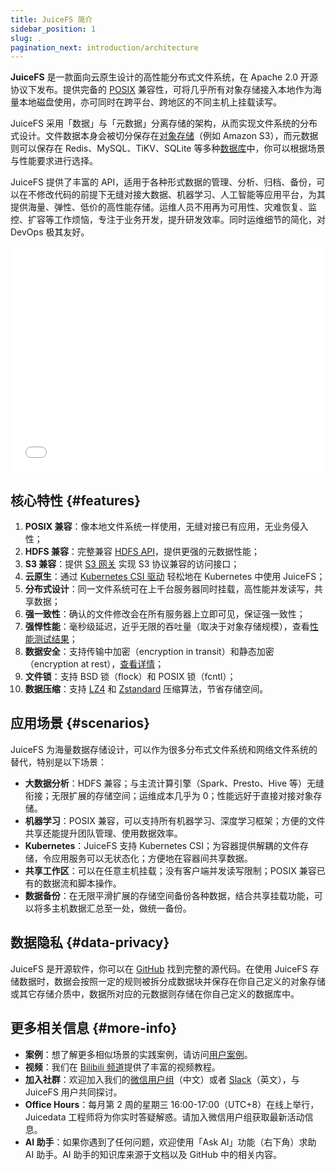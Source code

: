 ```yaml
---
title: JuiceFS 简介
sidebar_position: 1
slug: .
pagination_next: introduction/architecture
---
```


**JuiceFS** 是一款面向云原生设计的高性能分布式文件系统，在 Apache 2.0 开源协议下发布。提供完备的 [POSIX](https://en.wikipedia.org/wiki/POSIX) 兼容性，可将几乎所有对象存储接入本地作为海量本地磁盘使用，亦可同时在跨平台、跨地区的不同主机上挂载读写。

JuiceFS 采用「数据」与「元数据」分离存储的架构，从而实现文件系统的分布式设计。文件数据本身会被切分保存在[对象存储](../reference/how_to_set_up_object_storage.md#supported-object-storage)（例如 Amazon S3），而元数据则可以保存在 Redis、MySQL、TiKV、SQLite 等多种[数据库](../reference/how_to_set_up_metadata_engine.md)中，你可以根据场景与性能要求进行选择。

JuiceFS 提供了丰富的 API，适用于各种形式数据的管理、分析、归档、备份，可以在不修改代码的前提下无缝对接大数据、机器学习、人工智能等应用平台，为其提供海量、弹性、低价的高性能存储。运维人员不用再为可用性、灾难恢复、监控、扩容等工作烦恼，专注于业务开发，提升研发效率。同时运维细节的简化，对 DevOps 极其友好。

<div className="video-container">
  <iframe src="//player.bilibili.com/player.html?aid=931107196&bvid=BV1HK4y197va&cid=350876578&page=1&autoplay=0" width="100%" height="360" scrolling="no" border="0" frameborder="no" framespacing="0" allowfullscreen="true"> </iframe>
</div>

## 核心特性 {#features}

1. **POSIX 兼容**：像本地文件系统一样使用，无缝对接已有应用，无业务侵入性；
2. **HDFS 兼容**：完整兼容 [HDFS API](../deployment/hadoop_java_sdk.md)，提供更强的元数据性能；
3. **S3 兼容**：提供 [S3 网关](../deployment/s3_gateway.md) 实现 S3 协议兼容的访问接口；
4. **云原生**：通过 [Kubernetes CSI 驱动](../deployment/how_to_use_on_kubernetes.md) 轻松地在 Kubernetes 中使用 JuiceFS；
5. **分布式设计**：同一文件系统可在上千台服务器同时挂载，高性能并发读写，共享数据；
6. **强一致性**：确认的文件修改会在所有服务器上立即可见，保证强一致性；
7. **强悍性能**：毫秒级延迟，近乎无限的吞吐量（取决于对象存储规模），查看[性能测试结果](../benchmark/benchmark.md)；
8. **数据安全**：支持传输中加密（encryption in transit）和静态加密（encryption at rest），[查看详情](../security/encryption.md)；
9. **文件锁**：支持 BSD 锁（flock）和 POSIX 锁（fcntl）；
10. **数据压缩**：支持 [LZ4](https://lz4.github.io/lz4) 和 [Zstandard](https://facebook.github.io/zstd) 压缩算法，节省存储空间。

## 应用场景 {#scenarios}

JuiceFS 为海量数据存储设计，可以作为很多分布式文件系统和网络文件系统的替代，特别是以下场景：

- **大数据分析**：HDFS 兼容；与主流计算引擎（Spark、Presto、Hive 等）无缝衔接；无限扩展的存储空间；运维成本几乎为 0；性能远好于直接对接对象存储。
- **机器学习**：POSIX 兼容，可以支持所有机器学习、深度学习框架；方便的文件共享还能提升团队管理、使用数据效率。
- **Kubernetes**：JuiceFS 支持 Kubernetes CSI；为容器提供解耦的文件存储，令应用服务可以无状态化；方便地在容器间共享数据。
- **共享工作区**：可以在任意主机挂载；没有客户端并发读写限制；POSIX 兼容已有的数据流和脚本操作。
- **数据备份**：在无限平滑扩展的存储空间备份各种数据，结合共享挂载功能，可以将多主机数据汇总至一处，做统一备份。

## 数据隐私 {#data-privacy}

JuiceFS 是开源软件，你可以在 [GitHub](https://github.com/juicedata/juicefs) 找到完整的源代码。在使用 JuiceFS 存储数据时，数据会按照一定的规则被拆分成数据块并保存在你自己定义的对象存储或其它存储介质中，数据所对应的元数据则存储在你自己定义的数据库中。

## 更多相关信息 {#more-info}

* **案例**：想了解更多相似场景的实践案例，请访问[用户案例](https://juicefs.com/zh-cn/blog/user-stories)。
* **视频**：我们在 [Bilibili 频道](https://space.bilibili.com/1206844881)提供了丰富的视频教程。
* **加入社群**：欢迎加入我们的[微信用户组](https://juicefs.com/zh-cn/wechat-user-group)（中文）或者 [Slack](https://go.juicefs.com/slack)（英文），与 JuiceFS 用户共同探讨。
* **Office Hours**：每月第 2 周的星期三 16:00-17:00（UTC+8）在线上举行，Juicedata 工程师将为你实时答疑解惑。请加入微信用户组获取最新活动信息。
* **AI 助手**：如果你遇到了任何问题，欢迎使用「Ask AI」功能（右下角）求助 AI 助手。AI 助手的知识库来源于文档以及 GitHub 中的相关内容。
